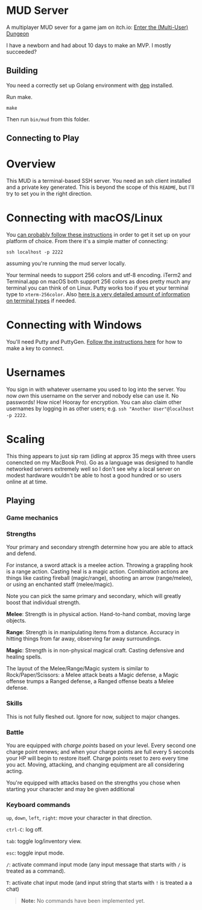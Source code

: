 # MUD Server
A multiplayer MUD sever for a game jam on itch.io: [Enter the (Multi-User) Dungeon](https://itch.io/jam/enterthemud)

I have a newborn and had about 10 days to make an MVP. I mostly succeeded?

## Building

You need a correctly set up Golang environment with [dep](https://github.com/golang/dep) installed.

Run make.

    make

Then run `bin/mud` from this folder.

## Connecting to Play

# Overview

This MUD is a terminal-based SSH server. You need an ssh client installed and a private key generated. This is beyond the scope of this `README`, but I'll try to set you in the right direction.

# Connecting with macOS/Linux

You [can probably follow these instructions](https://help.github.com/articles/generating-a-new-ssh-key-and-adding-it-to-the-ssh-agent/)
in order to get it set up on your platform of choice. From there it's a simple matter of connecting:

    ssh localhost -p 2222

assuming you're running the mud server locally.

Your terminal needs to support 256 colors and utf-8 encoding. iTerm2 and Terminal.app on macOS both support 256 colors as does pretty much any terminal you can think of on Linux. Putty works too if you et your terminal type to `xterm-256color`. Also [here is a very detailed amount of information on terminal types](https://stackoverflow.com/questions/15375992/vim-difference-between-t-co-256-and-term-xterm-256color-in-conjunction-with-tmu/15378816#15378816) if needed.

# Connecting with Windows

You'll need Putty and PuttyGen. [Follow the instructions here](https://system.cs.kuleuven.be//cs/system/security/ssh/setupkeys/putty-with-key.html) for how to make a key to connect.

# Usernames

You sign in with whatever username you used to log into the server. You now *own* this username on the server and nobody else can use it. No passwords! How nice! Hooray for encryption. You can also claim other usernames by logging in as other users; e.g. `ssh "Another User"@localhost -p 2222`.

# Scaling

This thing appears to just sip ram (idling at approx 35 megs with three users conencted on my MacBook Pro). Go as a language was designed to handle networked servers extremely well so I don't see why a local server on modest hardware wouldn't be able to host a good hundred or so users online at at time.

## Playing

### Game mechanics

### Strengths

Your primary and secondary strength determine how you are able to attack and defend.

For instance, a sword attack is a meelee action. Throwing a grappling hook is a range action. Casting heal is a magic action. Combination actions are things like casting fireball (magic/range), shooting an arrow (range/melee), or using an enchanted staff (melee/magic).

Note you can pick the same primary and secondary, which will greatly boost that individual strength.

**Melee**: Strength is in physical action. Hand-to-hand combat, moving large objects.

**Range**: Strength is in manipulating items from a distance. Accuracy in hitting things from far away, observing far away surroundings.

**Magic**: Strength is in non-physical magical craft. Casting defensive and healing spells.

The layout of the Melee/Range/Magic system is similar to Rock/Paper/Scissors: a Melee attack beats a Magic defense, a Magic offense trumps a Ranged defense, a Ranged offense beats a Melee defense.

### Skills

This is not fully fleshed out. Ignore for now, subject to major changes.

### Battle

You are equipped with *charge points* based on your level. Every second one charge point renews; and when your charge points are full every 5 seconds your HP will begin to restore itself. Charge points reset to zero every time you act. Moving, attacking, and changing equipment are all considering acting.

You're equipped with attacks based on the strengths you chose when starting your character and may be given additional 

### Keyboard commands

`up`, `down`, `left`, `right`: move your character in that direction.

`ctrl-C`: log off.

`tab`: toggle log/inventory view.

`esc`: toggle input mode.

`/`: activate command input mode (any input message that starts with `/` is treated as a command).

`T`: activate chat input mode (and input string that starts with `!` is treated a a chat)

> **Note:** No commands have been implemented yet.